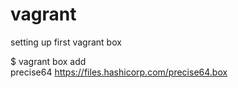 # vagrant
setting up first vagrant box 

$ vagrant box add \
  precise64 https://files.hashicorp.com/precise64.box

